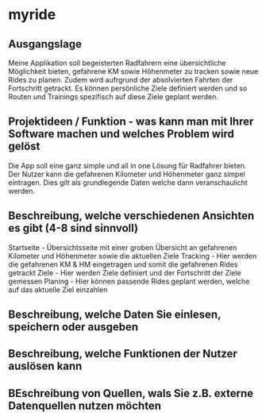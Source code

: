 # myride

## Ausgangslage 

Meine Applikation soll begeisterten Radfahrern eine übersichtliche Möglichkeit bieten, gefahrene KM sowie Höhenmeter zu tracken sowie neue Rides zu planen. Zudem wird aufrgrund der absolvierten Fahrten der Fortschritt getrackt. Es können persönliche Ziele definiert werden und so Routen und Trainings spezifisch auf diese Ziele geplant werden.

## Projektideen / Funktion - was kann man mit Ihrer Software machen und welches Problem wird gelöst

Die App soll eine ganz simple und all in one Lösung für Radfahrer bieten. Der Nutzer kann die gefahrenen Kilometer und Höhenmeter ganz simpel eintragen. Dies gilt als grundlegende Daten welche dann veranschaulicht werden. 

## Beschreibung, welche verschiedenen Ansichten es gibt (4-8 sind sinnvoll)

Startseite - Übersichtsseite mit einer groben Übersicht an gefahrenen Kilometer und Höhenmeter sowie die aktuellen Ziele
Tracking - Hier werden die gefahrenen KM & HM eingetragen und somit die gefahrenen Rides getrackt
Ziele - Hier werden Ziele definiert und der Fortschritt der Ziele gemessen
Planing - Hier können passende Rides geplant werden, welche auf das aktuelle Ziel einzahlen

## Beschreibung, welche Daten Sie einlesen, speichern oder ausgeben

## Beschreibung, welche Funktionen der Nutzer auslösen kann

## BEschreibung von Quellen, wals Sie z.B. externe Datenquellen nutzen möchten
